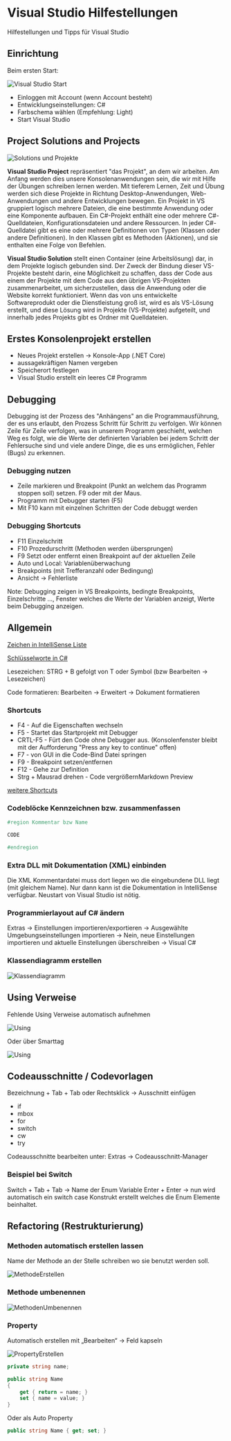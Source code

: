 # Visual Studio Hilfestellungen

Hilfestellungen und Tipps für Visual Studio


<!-- .slide: class="left" -->
## Einrichtung

Beim ersten Start:

![Visual Studio Start](images/visual-studio-start.png)

* Einloggen mit Account (wenn Account besteht)
* Entwicklungseinstellungen: C#
* Farbschema wählen (Empfehlung: Light)
* Start Visual Studio


<!-- .slide: class="left" -->
## Project Solutions and Projects

![Solutions und Projekte](images/VS-solutions-and-projects.png)


<!-- .slide: class="left" -->
**Visual Studio Project** repräsentiert "das Projekt", an dem wir arbeiten. Am Anfang werden dies unsere Konsolenanwendungen sein, die wir mit Hilfe der Übungen schreiben lernen werden. Mit tieferem Lernen, Zeit und Übung werden sich diese Projekte in Richtung Desktop-Anwendungen, Web-Anwendungen und andere Entwicklungen bewegen. 
Ein Projekt in VS gruppiert logisch mehrere Dateien, die eine bestimmte Anwendung oder eine Komponente aufbauen. Ein C#-Projekt enthält eine oder mehrere C#-Quelldateien, Konfigurationsdateien und andere Ressourcen. In jeder C#-Quelldatei gibt es eine oder mehrere Definitionen von Typen (Klassen oder andere Definitionen). In den Klassen gibt es Methoden (Aktionen), und sie enthalten eine Folge von Befehlen.


<!-- .slide: class="left" -->
**Visual Studio Solution** stellt einen Container (eine Arbeitslösung) dar, in dem Projekte logisch gebunden sind. Der Zweck der Bindung dieser VS-Projekte besteht darin, eine Möglichkeit zu schaffen, dass der Code aus einem der Projekte mit dem Code aus den übrigen VS-Projekten zusammenarbeitet, um sicherzustellen, dass die Anwendung oder die Website korrekt funktioniert. Wenn das von uns entwickelte Softwareprodukt oder die Dienstleistung groß ist, wird es als VS-Lösung erstellt, und diese Lösung wird in Projekte (VS-Projekte) aufgeteilt, und innerhalb jedes Projekts gibt es Ordner mit Quelldateien.


<!-- .slide: class="left" -->
## Erstes Konsolenprojekt erstellen

* Neues Projekt erstellen → Konsole-App (.NET Core)
* aussagekräftigen Namen vergeben
* Speicherort festlegen
* Visual Studio erstellt ein leeres C\# Programm


<!-- .slide: class="left" -->
## Debugging

Debugging ist der Prozess des "Anhängens" an die Programmausführung, der es uns erlaubt, den Prozess Schritt für Schritt zu verfolgen. Wir können Zeile für Zeile verfolgen, was in unserem Programm geschieht, welchen Weg es folgt, wie die Werte der definierten Variablen bei jedem Schritt der Fehlersuche sind und viele andere Dinge, die es uns ermöglichen, Fehler (Bugs) zu erkennen.


<!-- .slide: class="left" -->
### Debugging nutzen

* Zeile markieren und Breakpoint (Punkt an welchem das Programm stoppen soll) setzen. F9 oder mit der Maus.
* Programm mit Debugger starten (F5)
* Mit F10 kann mit einzelnen Schritten der Code debuggt werden


<!-- .slide: class="left" -->
### Debugging Shortcuts

* F11 Einzelschritt  
* F10 Prozedurschritt (Methoden werden übersprungen)
* F9 Setzt oder entfernt einen Breakpoint auf der aktuellen Zeile
* Auto und Local: Variablenüberwachung
* Breakpoints (mit Trefferanzahl oder Bedingung)
* Ansicht &rarr; Fehlerliste

Note: Debugging zeigen in VS
Breakpoints, bedingte Breakpoints, Einzelschritte ..., Fenster welches die Werte der Variablen anzeigt, Werte beim Debugging anzeigen.


<!-- .slide: class="left" -->
## Allgemein

[Zeichen in IntelliSense Liste](https://msdn.microsoft.com/de-de/library/y47ychfe.aspx)

[Schlüsselworte in C#](https://docs.microsoft.com/de-de/dotnet/csharp/language-reference/keywords/)

Lesezeichen: STRG + B gefolgt von T oder Symbol (bzw Bearbeiten &rarr; Lesezeichen)

Code formatieren: Bearbeiten &rarr; Erweitert &rarr; Dokument formatieren


<!-- .slide: class="left" -->
### Shortcuts

* F4 - Auf die Eigenschaften wechseln
* F5 - Startet das Startprojekt mit Debugger
* CRTL-F5 - Fürt den Code ohne Debugger aus. (Konsolenfenster bleibt mit der Aufforderung "Press any key to continue" offen)
* F7 - von GUI in die Code-Bind Datei springen
* F9 - Breakpoint setzen/entfernen
* F12 - Gehe zur Definition
* Strg + Mausrad drehen - Code vergrößernMarkdown Preview

[weitere Shortcuts](https://www.dofactory.com/reference/visual-studio-shortcuts)


<!-- .slide: class="left" -->
### Codeblöcke Kennzeichnen bzw. zusammenfassen

```csharp
#region Kommentar bzw Name

CODE

#endregion
```


<!-- .slide: class="left" -->
### Extra DLL mit Dokumentation (XML) einbinden 

Die XML Kommentardatei muss dort liegen wo die eingebundene DLL liegt (mit gleichem Name). Nur dann kann ist die Dokumentation in IntelliSense verfügbar. Neustart von Visual Studio ist nötig.


<!-- .slide: class="left" -->
### Programmierlayout auf C# ändern

Extras &rarr; Einstellungen importieren/exportieren &rarr; Ausgewählte Umgebungseinstellungen importieren &rarr; Nein, neue Einstellungen importieren und aktuelle Einstellungen überschreiben &rarr; Visual C#


<!-- .slide: class="left" -->
### Klassendiagramm erstellen

![Klassendiagramm](images/KlassendiagrammErstellen.png)


<!-- .slide: class="left" -->
## Using Verweise

Fehlende Using Verweise automatisch aufnehmen

![Using](images/Using.png)

Oder über Smarttag

![Using](images/Using2.png)


<!-- .slide: class="left" -->
## Codeausschnitte / Codevorlagen

Bezeichnung + Tab + Tab oder Rechtsklick &rarr; Ausschnitt einfügen
* if
* mbox
* for
* switch
* cw
* try

Codeausschnitte bearbeiten unter: Extras &rarr; Codeausschnitt-Manager

### Beispiel bei Switch

Switch + Tab + Tab &rarr; Name der Enum Variable Enter + Enter &rarr; nun wird automatisch ein switch case Konstrukt erstellt welches die Enum Elemente beinhaltet.


<!-- .slide: class="left" -->
## Refactoring (Restrukturierung)

### Methoden automatisch erstellen lassen

Name der Methode an der Stelle schreiben wo sie benutzt werden soll.

![MethodeErstellen](images\MethodeErstellen.png)


<!-- .slide: class="left" -->
### Methode umbenennen

![MethodenUmbenennen](images\MethodenUmbenennen.png)


<!-- .slide: class="left" -->
### Property

Automatisch erstellen mit „Bearbeiten“ &rarr; Feld kapseln

![PropertyErstellen](images\PropertyErstellen.png)

```csharp
private string name;

public string Name
{
    get { return = name; }
    set { name = value; }
}
```

Oder als Auto Property

```csharp
public string Name { get; set; }
```
